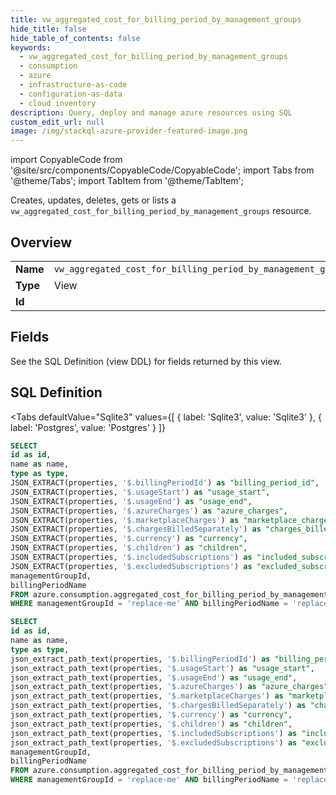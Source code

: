 ```yaml
--- 
title: vw_aggregated_cost_for_billing_period_by_management_groups
hide_title: false
hide_table_of_contents: false
keywords:
  - vw_aggregated_cost_for_billing_period_by_management_groups
  - consumption
  - azure
  - infrastructure-as-code
  - configuration-as-data
  - cloud inventory
description: Query, deploy and manage azure resources using SQL
custom_edit_url: null
image: /img/stackql-azure-provider-featured-image.png
---
```


import CopyableCode from '@site/src/components/CopyableCode/CopyableCode';
import Tabs from '@theme/Tabs';
import TabItem from '@theme/TabItem';

Creates, updates, deletes, gets or lists a <code>vw_aggregated_cost_for_billing_period_by_management_groups</code> resource.

## Overview
<table><tbody>
<tr><td><b>Name</b></td><td><code>vw_aggregated_cost_for_billing_period_by_management_groups</code></td></tr>
<tr><td><b>Type</b></td><td>View</td></tr>
<tr><td><b>Id</b></td><td><CopyableCode code="azure.consumption.vw_aggregated_cost_for_billing_period_by_management_groups" /></td></tr>
</tbody></table>

## Fields

See the SQL Definition (view DDL) for fields returned by this view.

## SQL Definition

<Tabs
defaultValue="Sqlite3"
values={[
{ label: 'Sqlite3', value: 'Sqlite3' },
{ label: 'Postgres', value: 'Postgres' }
]}
>
<TabItem value="Sqlite3">

```sql
SELECT
id as id,
name as name,
type as type,
JSON_EXTRACT(properties, '$.billingPeriodId') as "billing_period_id",
JSON_EXTRACT(properties, '$.usageStart') as "usage_start",
JSON_EXTRACT(properties, '$.usageEnd') as "usage_end",
JSON_EXTRACT(properties, '$.azureCharges') as "azure_charges",
JSON_EXTRACT(properties, '$.marketplaceCharges') as "marketplace_charges",
JSON_EXTRACT(properties, '$.chargesBilledSeparately') as "charges_billed_separately",
JSON_EXTRACT(properties, '$.currency') as "currency",
JSON_EXTRACT(properties, '$.children') as "children",
JSON_EXTRACT(properties, '$.includedSubscriptions') as "included_subscriptions",
JSON_EXTRACT(properties, '$.excludedSubscriptions') as "excluded_subscriptions",
managementGroupId,
billingPeriodName
FROM azure.consumption.aggregated_cost_for_billing_period_by_management_groups
WHERE managementGroupId = 'replace-me' AND billingPeriodName = 'replace-me';
```

</TabItem>
<TabItem value="Postgres">

```sql
SELECT
id as id,
name as name,
type as type,
json_extract_path_text(properties, '$.billingPeriodId') as "billing_period_id",
json_extract_path_text(properties, '$.usageStart') as "usage_start",
json_extract_path_text(properties, '$.usageEnd') as "usage_end",
json_extract_path_text(properties, '$.azureCharges') as "azure_charges",
json_extract_path_text(properties, '$.marketplaceCharges') as "marketplace_charges",
json_extract_path_text(properties, '$.chargesBilledSeparately') as "charges_billed_separately",
json_extract_path_text(properties, '$.currency') as "currency",
json_extract_path_text(properties, '$.children') as "children",
json_extract_path_text(properties, '$.includedSubscriptions') as "included_subscriptions",
json_extract_path_text(properties, '$.excludedSubscriptions') as "excluded_subscriptions",
managementGroupId,
billingPeriodName
FROM azure.consumption.aggregated_cost_for_billing_period_by_management_groups
WHERE managementGroupId = 'replace-me' AND billingPeriodName = 'replace-me';
```

</TabItem>
</Tabs>
